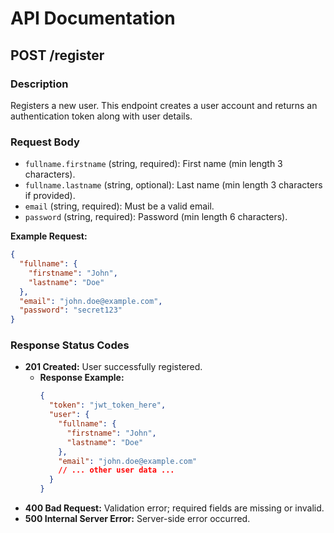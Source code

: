 # API Documentation

## POST /register

### Description
Registers a new user. This endpoint creates a user account and returns an authentication token along with user details.

### Request Body
- `fullname.firstname` (string, required): First name (min length 3 characters).
- `fullname.lastname` (string, optional): Last name (min length 3 characters if provided).
- `email` (string, required): Must be a valid email.
- `password` (string, required): Password (min length 6 characters).

**Example Request:**
```json
{
  "fullname": {
    "firstname": "John",                         
    "lastname": "Doe"
  },
  "email": "john.doe@example.com",
  "password": "secret123"
}
```

### Response Status Codes
- **201 Created:** User successfully registered.
  - **Response Example:**
    ```json
    {
      "token": "jwt_token_here",
      "user": {
        "fullname": {
          "firstname": "John",
          "lastname": "Doe"
        },
        "email": "john.doe@example.com"
        // ... other user data ...
      }
    }
    ```
- **400 Bad Request:** Validation error; required fields are missing or invalid.
- **500 Internal Server Error:** Server-side error occurred.
